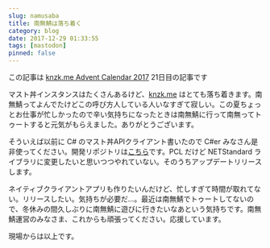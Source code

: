 ```yaml
---
slug: namusaba
title: 南無鯖は落ち着く
category: blog
date: 2017-12-29 01:33:55
tags: [mastodon]
pinned: false
---
```


この記事は [knzk.me Advent Calendar 2017](https://adventar.org/calendars/2225) 21日目の記事です

マスト丼インスタンスはたくさんあるけど、[knzk.me](https://knzk.me/web/getting-started) はとても落ち着きます。南無鯖ってよんでたけどこの呼び方人している人いなすぎて寂しい。この夏ちょっとお仕事が忙しかったので辛い気持ちになったときは南無鯖に行って南無ってトゥートすると元気がもらえました。ありがとうございます。

そういえば以前に C# のマスト丼APIクライアント書いたので C#er みなさん是非使ってください。開発リポジトリは[こちら](https://github.com/pawotter/mastodon-api-cs)です。PCL だけど NETStandard ライブラリに変更したいと思いつつやれていない。そのうちアップデートリリースします。

ネイティブクライアントアプリも作りたいんだけど、忙しすぎて時間が取れてない。リリースしたい。気持ちが必要だ...。最近は南無鯖でトゥートしてないので、冬休みの間久しぶりに南無鯖に遊びに行きたいなあという気持ちです。南無鯖運営のみなさま、これからも頑張ってください。応援しています。

現場からは以上です。
